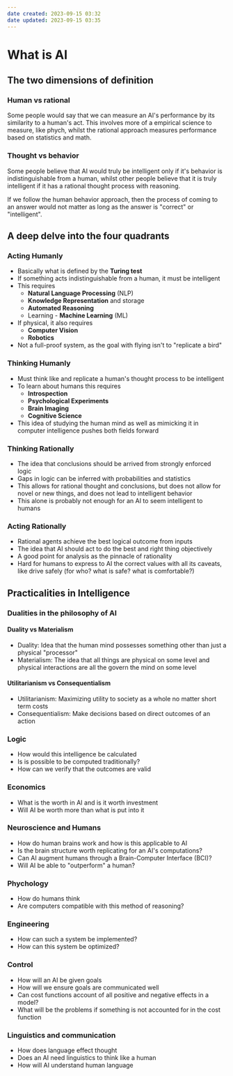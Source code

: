 ```yaml
---
date created: 2023-09-15 03:32
date updated: 2023-09-15 03:35
---
```


# What is AI

## The two dimensions of definition

### Human vs rational

Some people would say that we can measure an AI's performance by its similarity to a human's act. This involves more of a empirical science to measure, like phych, whilst the rational approach measures performance based on statistics and math.

### Thought vs behavior

Some people believe that AI would truly be intelligent only if it's behavior is indistinguishable from a human, whilst other people believe that it is truly intelligent if it has a rational thought process with reasoning.

If we follow the human behavior approach, then the process of coming to an answer would not matter as long as the answer is "correct" or "intelligent".

## A deep delve into the four quadrants

### Acting Humanly

- Basically what is defined by the **Turing test**
- If something acts indistinguishable from a human, it must be intelligent
- This requires
  - **Natural Language Processing** (NLP)
  - **Knowledge Representation** and storage
  - **Automated Reasoning**
  - Learning - **Machine Learning** (ML)
- If physical, it also requires
  - **Computer Vision**
  - **Robotics**
- Not a full-proof system, as the goal with flying isn't to "replicate a bird"

### Thinking Humanly

- Must think like and replicate a human's thought process to be intelligent
- To learn about humans this requires
  - **Introspection**
  - **Psychological Experiments**
  - **Brain Imaging**
  - **Cognitive Science**
- This idea of studying the human mind as well as mimicking it in computer intelligence pushes both fields forward

### Thinking Rationally

- The idea that conclusions should be arrived from strongly enforced logic
- Gaps in logic can be inferred with probabilities and statistics
- This allows for rational thought and conclusions, but does not allow for novel or new things, and does not lead to intelligent behavior
- This alone is probably not enough for an AI to seem intelligent to humans

### Acting Rationally

- Rational agents achieve the best logical outcome from inputs
- The idea that AI should act to do the best and right thing objectively
- A good point for analysis as the pinnacle of rationality
- Hard for humans to express to AI the correct values with all its caveats, like drive safely (for who? what is safe? what is comfortable?)

## Practicalities in Intelligence

### Dualities in the philosophy of AI

#### Duality vs Materialism

- Duality: Idea that the human mind possesses something other than just a physical "processor"
- Materialism: The idea that all things are physical on some level and physical interactions are all the govern the mind on some level

#### Utilitarianism vs Consequentialism

- Utilitarianism: Maximizing utility to society as a whole no matter short term costs
- Consequentialism: Make decisions based on direct outcomes of an action

### Logic

- How would this intelligence be calculated
- Is is possible to be computed traditionally?
- How can we verify that the outcomes are valid

### Economics

- What is the worth in AI and is it worth investment
- Will AI be worth more than what is put into it

### Neuroscience and Humans

- How do human brains work and how is this applicable to AI
- Is the brain structure worth replicating for an AI's computations?
- Can AI augment humans through a Brain-Computer Interface (BCI)?
- Will AI be able to "outperform" a human?

### Phychology

- How do humans think
- Are computers compatible with this method of reasoning?

### Engineering

- How can such a system be implemented?
- How can this system be optimized?

### Control

- How will an AI be given goals
- How will we ensure goals are communicated well
- Can cost functions account of all positive and negative effects in a model?
- What will be the problems if something is not accounted for in the cost function

### Linguistics and communication

- How does language effect thought
- Does an AI need linguistics to think like a human
- How will AI understand human language

